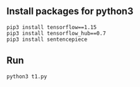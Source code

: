 ## Install packages for python3
```
pip3 install tensorflow==1.15
pip3 install tensorflow_hub==0.7
pip3 install sentencepiece
```

## Run
`python3 t1.py`

